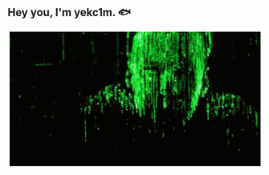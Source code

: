 <h2> Hey you, I'm yekc1m. 🐟</h2>

<img align="right" alt="GIF" src="https://github.com/hey3e/hey3e/blob/main/THEONE.gif" width="500"/>
